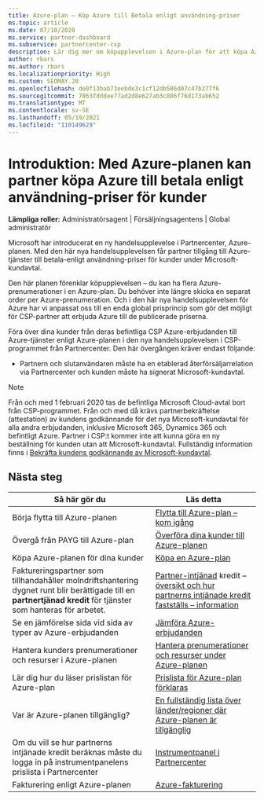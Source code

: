 ```yaml
---
title: Azure-plan – Köp Azure till Betala enligt användning-priser
ms.topic: article
ms.date: 07/10/2020
ms.service: partner-dashboard
ms.subservice: partnercenter-csp
description: Lär dig mer om köpupplevelsen i Azure-plan för att köpa Azure-tjänster till betala-enligt användning-priser för kunder. Lär dig även om nya säkerhetskrav.
author: rbars
ms.author: rbars
ms.localizationpriority: High
ms.custom: SEOMAY.20
ms.openlocfilehash: de0f13bab73eebde3c1cf12db586d07c47b277f6
ms.sourcegitcommit: 7063fdddee77ad2d8e627ab3c806f76d173ab652
ms.translationtype: MT
ms.contentlocale: sv-SE
ms.lasthandoff: 05/19/2021
ms.locfileid: "110149629"
---
```

# <a name="introduction-azure-plan-lets-partners-buy-azure-at-pay-as-you-go-rates-for-customers"></a>Introduktion: Med Azure-planen kan partner köpa Azure till betala enligt användning-priser för kunder

**Lämpliga roller:** Administratörsagent | Försäljningsagentens | Global administratör

Microsoft har introducerat en ny handelsupplevelse i Partnercenter, Azure-planen.  Med den här nya handelsupplevelsen får partner tillgång till Azure-tjänster till betala-enligt användning-priser för kunder under Microsoft-kundavtal.

Den här planen förenklar köpupplevelsen – du kan ha flera Azure-prenumerationer i en Azure-plan. Du behöver inte längre skicka en separat order per Azure-prenumeration. Och i den här nya handelsupplevelsen för Azure har vi anpassat oss till en enda global prisprincip som gör det möjligt för CSP-partner att erbjuda Azure till de publicerade priserna.

Föra över dina kunder från deras befintliga CSP Azure-erbjudanden till Azure-tjänster enligt Azure-planen i den nya handelsupplevelsen i CSP-programmet från Partnercenter. Den här övergången kräver endast följande:

- Partnern och slutanvändaren måste ha en etablerad återförsäljarrelation via Partnercenter och kunden måste ha signerat Microsoft-kundavtal.

>[!Note]
>Från och med 1 februari 2020 tas de befintliga Microsoft Cloud-avtal bort från CSP-programmet. Från och med då krävs partnerbekräftelse (attestation) av kundens godkännande för det nya Microsoft-kundavtal för alla andra erbjudanden, inklusive Microsoft 365, Dynamics 365 och befintligt Azure. Partner i CSP:t kommer inte att kunna göra en ny beställning för kunden utan att Microsoft-kundavtal. Fullständig information finns i [Bekräfta kundens godkännande av Microsoft-kundavtal](confirm-customer-agreement.md).


## <a name="next-steps"></a>Nästa steg

|**Så här gör du**   |**Läs detta**   |
|------------------|---------------------|
|Börja flytta till Azure-planen|[Flytta till Azure-plan – kom igång](azure-plan-get-started.md)
|Övergå från PAYG till Azure-plan|[Överföra dina kunder till Azure-planen](azure-plan-transition.md)|
|Köpa Azure-planen för dina kunder|[Köpa en Azure-plan](purchase-azure-plan.md)|
|Faktureringspartner som tillhandahåller molndriftshantering dygnet runt blir berättigade till en **partnertjänad kredit** för tjänster som hanteras för arbetet.|[Partner-intjänad](partner-earned-credit.md) kredit – [översikt och hur partnerns intjänade kredit fastställs – information](partner-earned-credit-explanation.md)|
|Se en jämförelse sida vid sida av typer av Azure-erbjudanden|[Jämföra Azure-erbjudanden](compare-azure-offers.md)|
|Hantera kunders prenumerationer och resurser i Azure-planen|[Hantera prenumerationer och resurser under Azure-planen](azure-plan-manage.md)|
|Lär dig hur du läser prislistan för Azure-plan   |[Prislista för Azure-plan förklaras](azure-plan-price-list.md)|
|Var är Azure-planen tillgänglig?|[En fullständig lista över länder/regioner där Azure-planen är tillgänglig](https://query.prod.cms.rt.microsoft.com/cms/api/am/binary/RE3QN0x)
|Om du vill se hur partnerns intjänade kredit beräknas måste du logga in på instrumentpanelens prislista i Partnercenter|[Instrumentpanel i Partnercenter](https://partner.microsoft.com/dashboard/home)|
|Fakturering enligt Azure-planen|[Azure-fakturering](azure-plan-billing.md)|
